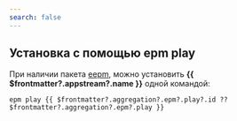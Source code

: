 ```yaml
---
search: false
---
```


## Установка c помощью epm play <Badge v-if="$frontmatter?.aggregation?.epm?.play?.build === 'unofficial'" type="danger" text="Неофициальная сборка" />

При наличии пакета [eepm](/package-manager/epm/), можно установить **{{ $frontmatter?.appstream?.name }}** одной командой:

```shell-vue
epm play {{ $frontmatter?.aggregation?.epm?.play?.id ?? $frontmatter?.aggregation?.epm?.play }}
```
